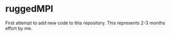 # ruggedMPI
First attempt to add new code to this repository.
This represents 
2-3 months effort by me.
